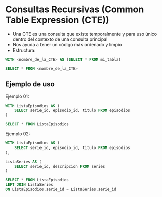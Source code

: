 # Consultas Recursivas (Common Table Expression (CTE))

- Una CTE es una consulta que existe temporalmente y para uso único dentro del contexto de una consulta principal
- Nos ayuda a tener un código más ordenado y limpio
- Estructura:
```sql
WITH <nombre_de_la_CTE> AS (SELECT * FROM mi_tabla)

SELECT * FROM <nombre_de_la_CTE>
```

## Ejemplo de uso
Ejemplo 01:
```sql
WITH ListaEpisodios AS (
    SELECT serie_id, episodio_id, titulo FROM episodios
)

SELECT * FROM ListaEpisodios
```
Ejemplo 02:
```sql
WITH ListaEpisodios AS (
    SELECT serie_id, episodio_id, titulo FROM episodios
),

ListaSeries AS (
    SELECT serie_id, descripcion FROM series
)

SELECT * FROM ListaEpisodios
LEFT JOIN ListaSeries
ON ListaEpisodios.serie_id = ListaSeries.serie_id
```